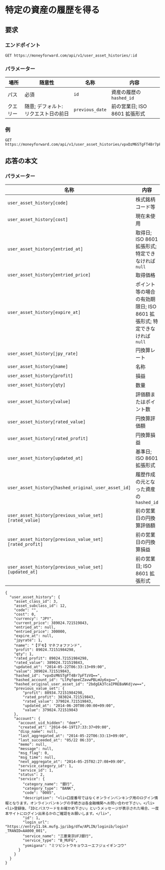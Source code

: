 # 特定の資産の履歴を得る

## 要求

### エンドポイント

```
GET https://moneyforward.com/api/v1/user_asset_histories/:id
```

### パラメーター

| 場所 | 随意性 | 名称 | 内容 |
| ---- | ---- | ---- | --- |
| パス | 必須 | `id` | 資産の履歴の `hashed_id` |
| クエリー | 随意; デフォルト: リクエスト日の前日 | `previous_date` | 前の営業日; ISO 8601 拡張形式 |
 
### 例

```
GET https://moneyforward.com/api/v1/user_asset_histories/vpxDzM6STgFT4Br7pFTzVQ==
```

## 応答の本文

### パラメーター

| 名称 | 内容 |
| ---- | --- |
| `user_asset_history[code]` | 株式銘柄コード等 |
| `user_asset_history[cost]` | 現在未使用 |
| `user_asset_history[entried_at]` | 取得日; ISO 8601 拡張形式; 特定できなければ `null` |
| `user_asset_history[entried_price]` | 取得価格 |
| `user_asset_history[expire_at]` | ポイント等の場合の有効期限日; ISO 8601 拡張形式; 特定できなければ `null` |
| `user_asset_history[jpy_rate]` | 円換算レート |
| `user_asset_history[name]` | 名称 |
| `user_asset_history[profit]` | 損益 |
| `user_asset_history[qty]` | 数量 |
| `user_asset_history[value]` | 評価額またはポイント数 |
| `user_asset_history[rated_value]` | 円換算評価額 |
| `user_asset_history[rated_profit]` | 円換算損益 |
| `user_asset_history[updated_at]` | 基準日; ISO 8601 拡張形式 |
| `user_asset_history[hashed_original_user_asset_id]` | 履歴作成の元となった資産の `hashed_id` |
| `user_asset_history[previous_value_set][rated_value]` | 前の営業日の円換算評価額 |
| `user_asset_history[previous_value_set][rated_profit]` | 前の営業日の円換算損益 |
| `user_asset_history[previous_value_set][updated_at]` | 前の営業日; ISO 8601 拡張形式 |

```
{
  "user_asset_history": {
    "asset_class_id": 3,
    "asset_subclass_id": 12,
    "code": "",
    "cost": 0,
    "currency": "JPY",
    "current_price": 389024.721519843,
    "entried_at": null,
    "entried_price": 300000,
    "expire_at": null,
    "jpyrate": 1,
    "name": "【デモ】マネフォファンド",
    "profit": 89024.72151984298,
    "qty": 1,
    "rated_profit": 89024.72151984298,
    "rated_value": 389024.721519843,
    "updated_at": "2014-05-22T06:33:13+09:00",
    "value": 389024.721519843,
    "hashed_id": "vpxDzM6STgFT4Br7pFTzVQ==",
    "hashed_account_id": "LlPqfqeeCZavwPBLmUy6xg==",
    "hashed_original_user_asset_id": "2bdgEA3TcaIPREBaNKdjvw==",
    "previous_value_set": {
        "profit": 80934.72151984298,
        "rated_profit": 383024.721519843,
        "rated_value": 379024.721519843,
        "updated_at": "2014-06-20T00:00:00+09:00",
        "value": 379024.721519843
    },
    "account": {
      "account_uid_hidden": "dem*",
      "created_at": "2014-04-19T17:33:37+09:00",
      "disp_name": null,
      "last_aggregated_at": "2014-05-22T06:33:13+09:00",
      "last_succeeded_at": "05/22 06:33",
      "memo": null,
      "message": null,
      "msg_flag": 0,
      "msg_time": null,
      "next_aggregate_at": "2014-05-25T02:27:08+09:00",
      "service_category_id": 1,
      "service_id": 1,
      "status": 2,
      "service": {
        "category_name": "銀行",
        "category_type": "BANK",
        "code": "0005",
        "description": "<li>口座番号ではなくオンラインバンキング用のログイン情報となります。オンラインバンキングの手続きは各金融機関へお問い合わせ下さい。</li><li>登録後、「IDとパスワードをお確かめ下さい」というメッセージが表示された場合、一度本サイトにログイン出来るかのご確認をお願いします。</li>",
        "id": 1,
        "login_url": "https://entry11.bk.mufg.jp/ibg/dfw/APLIN/loginib/login?_TRANID=AA000_001",
        "service_name": "三菱東京UFJ銀行",
        "service_type": "B_MUFG",
        "yomigana": "ミツビシトウキョウユーエフジェイギンコウ"
      }
    }
  }
}
```
